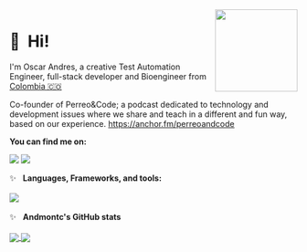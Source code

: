 <img src="https://encrypted-tbn0.gstatic.com/images?q=tbn%3AANd9GcRbSihCxHSyvlMxGa989ij4N9-qjHvNKdGnpA&usqp=CAU" width="144" align="right" hspace="0" />

👋 &nbsp;Hi! <br/>
=======

I'm Oscar Andres, a creative Test Automation Engineer, full-stack developer and Bioengineer from [Colombia 🇨🇴](https://www.google.com/maps/place/Colombia/@4,-72z/) 

Co-founder of Perreo&Code; a podcast dedicated to technology and development issues where we share and teach in a different and fun way, based on our experience.
https://anchor.fm/perreoandcode

**You can find me on:**

[<img src="https://img.shields.io/badge/twitter-%231DA1F2.svg?&style=for-the-badge&logo=twitter&logoColor=white"/>](https://twitter.com/Damstyx)
[<img src="https://img.shields.io/badge/linkedin-%230077B5.svg?&style=for-the-badge&logo=linkedin&logoColor=white"/>](https://www.linkedin.com/in/andmontc/)


✨&nbsp;&nbsp;&nbsp;<b>Languages, Frameworks, and tools:</b>
<br/>
<br/>
<a href="https://skillicons.dev">
   <img src="https://skillicons.dev/icons?i=java,py,js,c,go,maven,gradle,selenium,django,dynamodb,flask,git,heroku,idea,jenkins,materialui,mongodb,netlify,nodejs,postman,react,redux,vue,regex,sass,html,css,visualstudio" />
</a>
<br/>
<br/>
✨&nbsp;&nbsp;&nbsp;<b>Andmontc's GitHub stats</b>
<br/>
<br/>
<a href="https://github.com/Andmontc/github-readme-stats">
   <img align="center" src="https://github-readme-stats.vercel.app/api?username=Andmontc&show_icons=true&theme=radical" />
</a>
<a href="https://github.com/Andmontc/github-readme-stats">
   <img align="center" src="https://github-readme-stats.vercel.app/api/top-langs/?username=Andmontc&langs_count=8)" />
</a>
